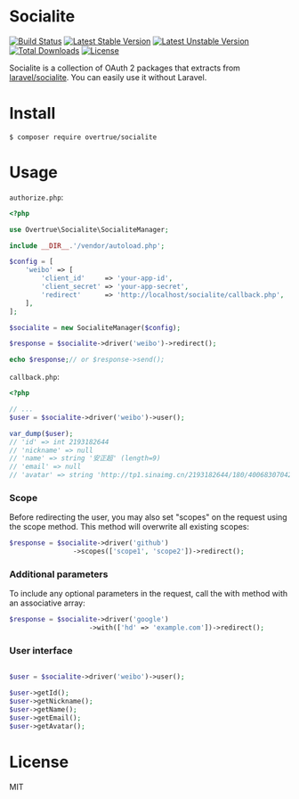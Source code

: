 # Socialite

[![Build Status](https://travis-ci.org/overtrue/socialite.svg?branch=master)](https://travis-ci.org/overtrue/socialite)
[![Latest Stable Version](https://poser.pugx.org/overtrue/socialite/v/stable.svg)](https://packagist.org/packages/overtrue/socialite)
[![Latest Unstable Version](https://poser.pugx.org/overtrue/socialite/v/unstable.svg)](https://packagist.org/packages/overtrue/socialite)
[![Total Downloads](https://poser.pugx.org/overtrue/socialite/downloads)](https://packagist.org/packages/overtrue/socialite)
[![License](https://poser.pugx.org/overtrue/socialite/license)](https://packagist.org/packages/overtrue/socialite)

Socialite is a collection of OAuth 2 packages that extracts from [laravel/socialite](https://github.com/laravel/socialite). You can easily use it without Laravel.

# Install

```shell
$ composer require overtrue/socialite
```

# Usage

`authorize.php`:

```php
<?php

use Overtrue\Socialite\SocialiteManager;

include __DIR__.'/vendor/autoload.php';

$config = [
    'weibo' => [
        'client_id'     => 'your-app-id',
        'client_secret' => 'your-app-secret',
        'redirect'      => 'http://localhost/socialite/callback.php',
    ],
];

$socialite = new SocialiteManager($config);

$response = $socialite->driver('weibo')->redirect();

echo $response;// or $response->send();
```

`callback.php`:

```php
<?php

// ...
$user = $socialite->driver('weibo')->user();

var_dump($user);
// 'id' => int 2193182644
// 'nickname' => null
// 'name' => string '安正超' (length=9)
// 'email' => null
// 'avatar' => string 'http://tp1.sinaimg.cn/2193182644/180/40068307042/1' (length=50)
```

### Scope

Before redirecting the user, you may also set "scopes" on the request using the scope method. This method will overwrite all existing scopes:

```php
$response = $socialite->driver('github')
                ->scopes(['scope1', 'scope2'])->redirect();

```

### Additional parameters

To include any optional parameters in the request, call the with method with an associative array:

```php
$response = $socialite->driver('google')
                    ->with(['hd' => 'example.com'])->redirect();
```

### User interface

```php

$user = $socialite->driver('weibo')->user();

$user->getId();
$user->getNickname();
$user->getName();
$user->getEmail();
$user->getAvatar();
```

# License

MIT